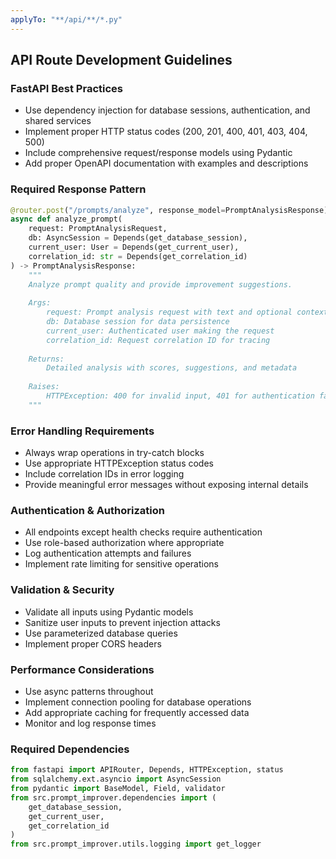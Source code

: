 ```yaml
---
applyTo: "**/api/**/*.py"
---
```


## API Route Development Guidelines

### FastAPI Best Practices
- Use dependency injection for database sessions, authentication, and shared services
- Implement proper HTTP status codes (200, 201, 400, 401, 403, 404, 500)
- Include comprehensive request/response models using Pydantic
- Add proper OpenAPI documentation with examples and descriptions

### Required Response Pattern
```python
@router.post("/prompts/analyze", response_model=PromptAnalysisResponse)
async def analyze_prompt(
    request: PromptAnalysisRequest,
    db: AsyncSession = Depends(get_database_session),
    current_user: User = Depends(get_current_user),
    correlation_id: str = Depends(get_correlation_id)
) -> PromptAnalysisResponse:
    """
    Analyze prompt quality and provide improvement suggestions.
    
    Args:
        request: Prompt analysis request with text and optional context
        db: Database session for data persistence
        current_user: Authenticated user making the request
        correlation_id: Request correlation ID for tracing
        
    Returns:
        Detailed analysis with scores, suggestions, and metadata
        
    Raises:
        HTTPException: 400 for invalid input, 401 for authentication failure
    """
```

### Error Handling Requirements
- Always wrap operations in try-catch blocks
- Use appropriate HTTPException status codes
- Include correlation IDs in error logging
- Provide meaningful error messages without exposing internal details

### Authentication & Authorization
- All endpoints except health checks require authentication
- Use role-based authorization where appropriate
- Log authentication attempts and failures
- Implement rate limiting for sensitive operations

### Validation & Security
- Validate all inputs using Pydantic models
- Sanitize user inputs to prevent injection attacks
- Use parameterized database queries
- Implement proper CORS headers

### Performance Considerations
- Use async patterns throughout
- Implement connection pooling for database operations
- Add appropriate caching for frequently accessed data
- Monitor and log response times

### Required Dependencies
```python
from fastapi import APIRouter, Depends, HTTPException, status
from sqlalchemy.ext.asyncio import AsyncSession
from pydantic import BaseModel, Field, validator
from src.prompt_improver.dependencies import (
    get_database_session,
    get_current_user,
    get_correlation_id
)
from src.prompt_improver.utils.logging import get_logger
```
